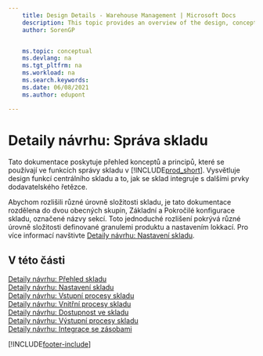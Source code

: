 ```yaml
---
    title: Design Details - Warehouse Management | Microsoft Docs
    description: This topic provides an overview of the design, concepts, and principles behind the Warehouse Management features in Business Central.
    author: SorenGP


    ms.topic: conceptual
    ms.devlang: na
    ms.tgt_pltfrm: na
    ms.workload: na
    ms.search.keywords:
    ms.date: 06/08/2021
    ms.author: edupont

---
```

# Detaily návrhu: Správa skladu
Tato dokumentace poskytuje přehled konceptů a principů, které se používají ve funkcích správy skladu v [!INCLUDE[prod_short](includes/prod_short.md)]. Vysvětluje design funkcí centrálního skladu a to, jak se sklad integruje s dalšími prvky dodavatelského řetězce.

Abychom rozlišili různé úrovně složitosti skladu, je tato dokumentace rozdělena do dvou obecných skupin, Základní a Pokročilé konfigurace skladu, označené názvy sekcí. Toto jednoduché rozlišení pokrývá různé úrovně složitosti definované granulemi produktu a nastavením lokkací. Pro více informací navštivte [Detaily návrhu: Nastavení skladu](design-details-warehouse-setup.md).

## V této části
[Detaily návrhu: Přehled skladu](design-details-warehouse-overview.md)    
[Detaily návrhu: Nastavení skladu](design-details-warehouse-setup.md)    
[Detaily návrhu: Vstupní procesy skladu](design-details-inbound-warehouse-flow.md)    
[Detaily návrhu: Vnitřní procesy skladu](design-details-internal-warehouse-flows.md)    
[Detaily návrhu: Dostupnost ve skladu](design-details-availability-in-the-warehouse.md)    
[Detaily návrhu: Výstupní procesy skladu](design-details-outbound-warehouse-flow.md)    
[Detaily návrhu: Integrace se zásobami](design-details-integration-with-inventory.md)


[!INCLUDE[footer-include](includes/footer-banner.md)]